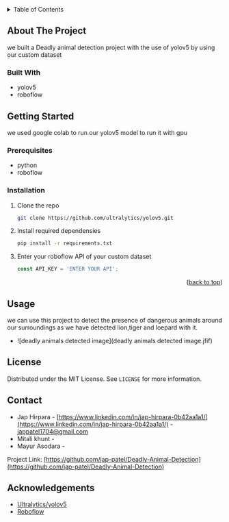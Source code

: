 


<!-- TABLE OF CONTENTS -->
<details>
  <summary>Table of Contents</summary>
  <ol>
    <li>
      <a href="#about-the-project">About The Project</a>
      <ul>
        <li><a href="#built-with">Built With</a></li>
      </ul>
    </li>
    <li>
      <a href="#getting-started">Getting Started</a>
      <ul>
        <li><a href="#prerequisites">Prerequisites</a></li>
        <li><a href="#installation">Installation</a></li>
      </ul>
    </li>
    <li><a href="#usage">Usage</a></li>
    <li><a href="#license">License</a></li>
    <li><a href="#contact">Contact</a></li>
    <li><a href="#acknowledgments">Acknowledgments</a></li>
  </ol>
</details>


<!-- ABOUT THE PROJECT -->
## About The Project

we built a Deadly animal detection project with the use of yolov5 by using our custom dataset

### Built With

* yolov5
* roboflow



<!-- GETTING STARTED -->
## Getting Started

we used google colab to run our yolov5 model to run it with gpu

### Prerequisites

* python
* roboflow

### Installation

1. Clone the repo
   ```sh
   git clone https://github.com/ultralytics/yolov5.git
   ```
2. Install required dependensies
   ```sh
   pip install -r requirements.txt
   ```
4. Enter your roboflow API of your custom dataset
   ```js
   const API_KEY = 'ENTER YOUR API';
   ```

<p align="right">(<a href="#top">back to top</a>)</p>



<!-- USAGE EXAMPLES -->
## Usage

we can use this project to detect the presence of dangerous animals around our surroundings as we have detected lion,tiger and loepard with it.
* ![deadly animals detected image](deadly animals detected image.jfif)

<!-- LICENSE -->
## License

Distributed under the MIT License. See `LICENSE` for more information.


<!-- CONTACT -->
## Contact

* Jap Hirpara - [https://www.linkedin.com/in/jap-hirpara-0b42aa1a1/](https://www.linkedin.com/in/jap-hirpara-0b42aa1a1/) - jappatel1704@gmail.com
* Mitali khunt - 
* Mayur Asodara -

Project Link: [https://github.com/jap-patel/Deadly-Animal-Detection](https://github.com/jap-patel/Deadly-Animal-Detection)



<!-- ACKNOWLEDGEMENTS -->
## Acknowledgements
* [Ultralytics/yolov5](https://github.com/ultralytics/yolov5)
* [Roboflow](https://roboflow.com/)

